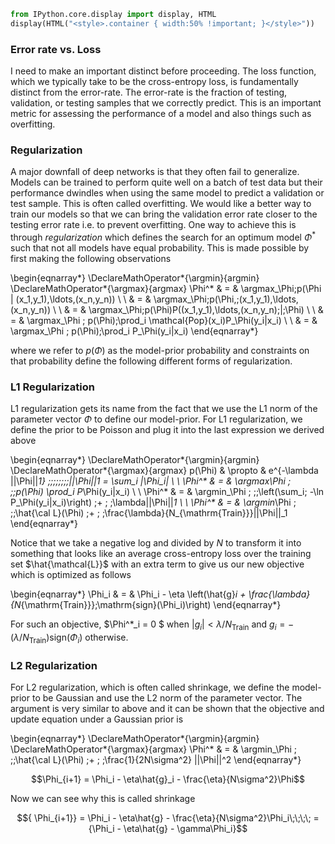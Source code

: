 ```python
from IPython.core.display import display, HTML
display(HTML("<style>.container { width:50% !important; }</style>"))
```


<style>.container { width:50% !important; }</style>


### Error rate vs. Loss

I need to make an important distinct before proceeding. The loss function, which we typically take to be the cross-entropy loss, is fundamentally distinct from the error-rate. The error-rate is the fraction of testing, validation, or testing samples that we correctly predict. This is an important metric for assessing the performance of a model and also things such as overfitting.

### Regularization

A major downfall of deep networks is that they often fail to generalize. Models can be trained to perform quite well on a batch of test data but their performance dwindles when using the same model to predict a validation or test sample. This is often called overfitting. We would like a better way to train our models so that we can bring the validation error rate closer to the testing error rate i.e. to prevent overfitting. One way to achieve this is through *regularization* which defines the search for an optimum model $\Phi^{*}$ such that not all models have equal probability. This is made possible by first making the following observations

\begin{eqnarray*}
\DeclareMathOperator*{\argmin}{argmin}
\DeclareMathOperator*{\argmax}{argmax}
\Phi^* & = & \argmax_\Phi\;p(\Phi | (x_1,y_1),\ldots,(x_n,y_n)) \\
\\
 & = & \argmax_\Phi\;p(\Phi,\;(x_1,y_1),\ldots,(x_n,y_n)) \\
 \\
  & = & \argmax_\Phi\;p(\Phi)P((x_1,y_1),\ldots,(x_n,y_n)\;|\;\Phi) \\
 \\
 & = & \argmax_\Phi \; p(\Phi)\;\prod_i \mathcal{Pop}(x_i)P_\Phi(y_i|x_i) \\
 \\
  & = & \argmax_\Phi \; p(\Phi)\;\prod_i P_\Phi(y_i|x_i)
 \end{eqnarray*}

where we refer to $p(\Phi)$ as the model-prior probability and constraints on that probability define the following different forms of regularization.

### L1 Regularization

L1 regularization gets its name from the fact that we use the L1 norm of the parameter vector $\Phi$ to define our model-prior. For L1 regularization, we define the prior to be Poisson and plug it into the last expression we derived above

\begin{eqnarray*}
\DeclareMathOperator*{\argmin}{argmin}
\DeclareMathOperator*{\argmax}{argmax}
p(\Phi) & \propto & e^{-\lambda ||\Phi||_1} \;\;\;\;\;\;\;\;||\Phi||_1 = \sum_i |\Phi_i| \\
\\
\Phi^* & = & \argmax_\Phi \; \;\;p(\Phi) \prod_i P_\Phi(y_i|x_i) \\
\\
\Phi^* & = & \argmin_\Phi \; \;\;\left(\sum_i\; -\ln P_\Phi(y_i|x_i)\right) \;+ \; \;\lambda||\Phi||_1 \\
\\
\Phi^* & = & \argmin_\Phi \; \;\;\hat{\cal L}(\Phi) \;+ \; \;\frac{\lambda}{N_{\mathrm{Train}}}||\Phi||_1
\end{eqnarray*}

Notice that we take a negative log and divided by $N$ to transform it into something that looks like an average cross-entropy loss over the training set $\hat{\mathcal{L}}$ with an extra term to give us our new objective which is optimized as follows 

\begin{eqnarray*}
\Phi_i & = & \Phi_i - \eta \left(\hat{g}_i + \frac{\lambda}{N_{\mathrm{Train}}}\;\mathrm{sign}(\Phi_i)\right)
\end{eqnarray*}

For such an objective, $\Phi^*_i = 0 $ when $|g_i| <  \lambda/N_{\mathrm{Train}}$ and $g_i = -(\lambda/N_{\mathrm{Train}}) \mathrm{sign}(\Phi_i)$ otherwise.

### L2 Regularization

For L2 regularization, which is often called shrinkage, we define the model-prior to be Gaussian and use the L2 norm of the parameter vector. The argument is very similar to above and it can be shown that the objective and update equation under a Gaussian prior is 

\begin{eqnarray*}
\DeclareMathOperator*{\argmin}{argmin}
\DeclareMathOperator*{\argmax}{argmax}
\Phi^* & = & \argmin_\Phi \; \;\;\hat{\cal L}(\Phi) \;+ \; \;\frac{1}{2N\sigma^2} ||\Phi||^2
\end{eqnarray*}

$$\Phi_{i+1} = \Phi_i - \eta\hat{g}_i  - \frac{\eta}{N\sigma^2}\Phi$$

Now we can see why this is called shrinkage

$${ \Phi_{i+1}} = \Phi_i - \eta\hat{g} - \frac{\eta}{N\sigma^2}\Phi_i\;\;\;\; = {\Phi_i - \eta\hat{g} - \gamma\Phi_i}$$


```python

```
